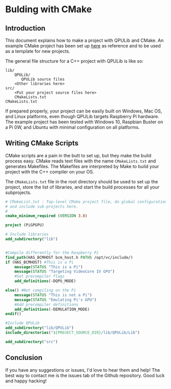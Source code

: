 # Bulding with CMake
## Introduction

This document explains how to make a project with QPULib and CMake.
An example CMake project has been set up 
[here](https://github.com/m516/PiGPGPU)
as reference and to be used as a template for new projects.

The general file structure for a C++ project with QPULib is like so:
```
lib/
    QPULib/
       QPULib source files
    <Other libraries here>
src/
    <Put your project source files here>
    CMakeLists.txt
CMakeLists.txt
```

If prepared properly, your project can be easily built on Windows,
Mac OS, and Linux platforms, even though QPULib targets Raspberry Pi
hardware. The example project has been tested with Windows 10,
Raspbian Buster on a Pi 0W, and Ubuntu with minimal configuration on
all platforms.

## Writing CMake Scripts
CMake scripts are a pain in the butt to set up, but they make the build
process easy. CMake reads text files with the name `CMakeLists.txt`
and generates Makefiles. The Makefiles are interpreted by Make to
build your project with the C++ compiler on your OS.

The `CMakeLists.txt` file in the root directory should be used to 
set up the project, store the list of libraries, and start the build
processes for all your subprojects.
```CMake
# CMakeList.txt : Top-level CMake project file, do global configuration
# and include sub-projects here.
#
cmake_minimum_required (VERSION 3.8)

project (PiGPGPU)

# Include libraries
add_subdirectory("lib")


#Compile differently for the Raspberry Pi
find_path(HAS_BCMHOST bcm_host.h PATHS /opt/vc/include/)
if (HAS_BCMHOST) #This is a Pi
	message(STATUS "This is a Pi")
	message(STATUS "Targeting VideoCore IV GPU")
	#Set precompiler flags
	add_definitions(-DQPU_MODE)

else() #Not compiling on the Pi
	message(STATUS "This is not a Pi")
	message(STATUS "Emulating Pi's GPU")
	#Add precompiler definitions
	add_definitions(-DEMULATION_MODE)
endif()

#Include QPULib
add_subdirectory("lib/QPULib")
include_directories("${PROJECT_SOURCE_DIR}/lib/QPULib/Lib")

add_subdirectory("src")
```

## Conclusion
If you have any suggestions or issues, I'd love to hear them and help!
The best way to contact me is the issues tab of the Github repository.
Good luck and happy hacking!
